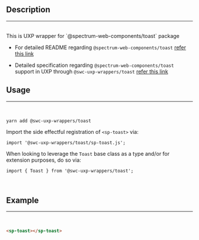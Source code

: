 ## Description

---

<br />
This is UXP wrapper for `@spectrum-web-components/toast` package 
<br />

-   For detailed README regarding `@spectrum-web-components/toast` [refer this link](https://www.npmjs.com/package/@spectrum-web-components/toast/v/0.37.0)

-   Detailed specification regarding `@spectrum-web-components/toast` support in UXP through `@swc-uxp-wrappers/toast` [refer this link](https://developer.adobe.com/photoshop/uxp/2022/uxp-api/reference-spectrum/swc/)

## Usage

---

<br />

```
yarn add @swc-uxp-wrappers/toast
```

Import the side effectful registration of `<sp-toast>` via:

```
import '@swc-uxp-wrappers/toast/sp-toast.js';
```

When looking to leverage the `Toast` base class as a type and/or for extension purposes, do so via:

```
import { Toast } from '@swc-uxp-wrappers/toast';
```

<br />

## Example

---

<br />

```html
<sp-toast></sp-toast>
```
